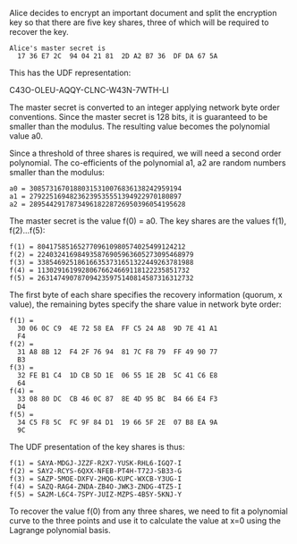 
Alice decides to encrypt an important document and split the encryption key so that
there are five key shares, three of which will be required to recover the key.

~~~~
Alice's master secret is
  17 36 E7 2C  94 04 21 81  2D A2 B7 36  DF DA 67 5A
~~~~

This has the UDF representation:

C43O-OLEU-AQQY-CLNC-W43N-7WTH-LI

The master secret is converted to an integer applying network byte order conventions.
Since the master secret is 128 bits, it is guaranteed to be smaller than the modulus.
The resulting value becomes the polynomial value a0.

Since a threshold of three shares is required, we will need a second order polynomial.
The co-efficients of the polynomial a1, a2 are random numbers smaller than the 
modulus:

~~~~
a0 = 30857316701880315310076836138242959194
a1 = 27922516948236239535551394922970180897
a2 = 289544291787349618228726950396054195628
~~~~

The master secret is the value f(0) = a0. The key shares are the values f(1), f(2)...f(5):

~~~~
f(1) = 8041758516527709610980574025499124212
f(2) = 224032416984935876905963605273095468979
f(3) = 338546925186166353731651322449263781988
f(4) = 11302916199280676624669118122235851732
f(5) = 263147490787094235975140814587316312732
~~~~

The first byte of each share specifies the recovery information (quorum, x value), the
remaining bytes specify the share value in network byte order:

~~~~
f(1) = 
  30 06 0C C9  4E 72 58 EA  FF C5 24 A8  9D 7E 41 A1
  F4
f(2) = 
  31 A8 8B 12  F4 2F 76 94  81 7C F8 79  FF 49 90 77
  B3
f(3) = 
  32 FE B1 C4  1D CB 5D 1E  06 55 1E 2B  5C 41 C6 E8
  64
f(4) = 
  33 08 80 DC  CB 46 0C 87  8E 4D 95 BC  B4 66 E4 F3
  D4
f(5) = 
  34 C5 F8 5C  FC 9F 84 D1  19 66 5F 2E  07 B8 EA 9A
  9C
~~~~

The UDF presentation of the key shares is thus:

~~~~
f(1) = SAYA-MDGJ-JZZF-R2X7-YUSK-RHL6-IGQ7-I
f(2) = SAY2-RCYS-6QXX-NFEB-PT4H-T72J-SB33-G
f(3) = SAZP-5MOE-DXFV-2HQG-KUPC-WXCB-Y3UG-I
f(4) = SAZQ-RAG4-ZNDA-ZB4O-JWK3-ZNDG-4TZ5-I
f(5) = SA2M-L6C4-7SPY-JUIZ-MZPS-4B5Y-5KNJ-Y
~~~~

To recover the value f(0) from any three shares, we need to fit a polynomial curve to 
the three points and use it to calculate the value at x=0 using the Lagrange polynomial
basis.
